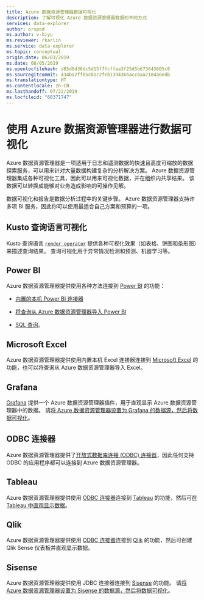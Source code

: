 ```yaml
---
title: Azure 数据资源管理器数据可视化
description: 了解可视化 Azure 数据资源管理器数据的不同方式
services: data-explorer
author: orspod
ms.author: v-biyu
ms.reviewer: rkarlin
ms.service: data-explorer
ms.topic: conceptual
origin.date: 06/03/2019
ms.date: 08/05/2019
ms.openlocfilehash: d85d8d36dc5d15f7fcffaa3f25d5b673643605c8
ms.sourcegitcommit: 434ba2ff85c81c2feb1394366acc6aa7184a6edb
ms.translationtype: HT
ms.contentlocale: zh-CN
ms.lasthandoff: 07/22/2019
ms.locfileid: "68371747"
---
```

# <a name="data-visualization-with-azure-data-explorer"></a>使用 Azure 数据资源管理器进行数据可视化 

Azure 数据资源管理器是一项适用于日志和遥测数据的快速且高度可缩放的数据探索服务，可以用来针对大量数据构建复杂的分析解决方案。 Azure 数据资源管理器集成各种可视化工具，因此可以用来可视化数据，并在组织内共享结果。 该数据可以转换成能够对业务造成影响的可操作见解。

数据可视化和报告是数据分析过程中的关键步骤。 Azure 数据资源管理器支持许多项 BI 服务，因此你可以使用最适合自己方案和预算的一项。

## <a name="kusto-query-language-visualizations"></a>Kusto 查询语言可视化

Kusto 查询语言 [`render operator`](https://docs.microsoft.com/zh-cn/azure/kusto/query/renderoperator) 提供各种可视化效果（如表格、饼图和条形图）来描述查询结果。 查询可视化用于异常情况检测和预测、机器学习等。

## <a name="power-bi"></a>Power BI

Azure 数据资源管理器提供使用各种方法连接到 [Power BI](https://powerbi.microsoft.com) 的功能： 

  * [内置的本机 Power BI 连接器](/data-explorer/power-bi-connector)

  * [将查询从 Azure 数据资源管理器导入 Power BI](/data-explorer/power-bi-imported-query)
 
  * [SQL 查询](/data-explorer/power-bi-sql-query)。

## <a name="microsoft-excel"></a>Microsoft Excel

Azure 数据资源管理器提供使用内置本机 Excel 连接器连接到 [Microsoft Excel](https://products.office.com/excel) 的功能，也可以将查询从 Azure 数据资源管理器导入 Excel。

## <a name="grafana"></a>Grafana

[Grafana](https://grafana.com) 提供一个 Azure 数据资源管理器插件，用于直观显示 Azure 数据资源管理器中的数据。 请[将 Azure 数据资源管理器设置为 Grafana 的数据源，然后将数据可视化](/data-explorer/grafana)。 

## <a name="odbc-connector"></a>ODBC 连接器

Azure 数据资源管理器提供了[开放式数据库连接 (ODBC) 连接器](connect-odbc.md)，因此任何支持 ODBC 的应用程序都可以连接到 Azure 数据资源管理器。

## <a name="tableau"></a>Tableau

Azure 数据资源管理器提供使用 [ODBC 连接器](/data-explorer/connect-odbc)连接到 [Tableau](https://www.tableau.com) 的功能，然后可[在 Tableau 中直观显示数据](tableau.md)。

## <a name="qlik"></a>Qlik

Azure 数据资源管理器提供使用 [ODBC 连接器](/azure/data-explorer/connect-odbc)连接到 [Qlik](https://www.qlik.com) 的功能，然后可创建 Qlik Sense 仪表板并直观显示数据。


## <a name="sisense"></a>Sisense

Azure 数据资源管理器提供使用 JDBC 连接器连接到 [Sisense](https://www.sisense.com) 的功能。 请[将 Azure 数据资源管理器设置为 Sisense 的数据源，然后将数据可视化](/azure/data-explorer/sisense)。